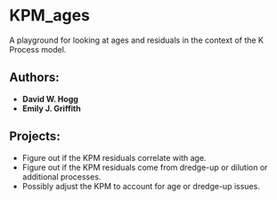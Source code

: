 # KPM_ages
A playground for looking at ages and residuals in the context of the K Process model.

## Authors:
- **David W. Hogg**
- **Emily J. Griffith**

## Projects:
- Figure out if the KPM residuals correlate with age.
- Figure out if the KPM residuals come from dredge-up or dilution or additional processes.
- Possibly adjust the KPM to account for age or dredge-up issues.
